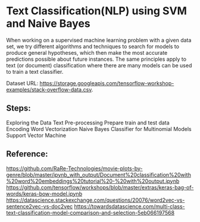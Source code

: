 # Text Classification(NLP) using SVM and Naive Bayes
  When working on a supervised machine learning problem with a given data set, we try different algorithms and techniques to search for models to produce general hypotheses, which then make the most accurate predictions possible about future instances. The same principles apply to text (or document) classification where there are many models can be used to train a text classifier.

  Dataset URL: https://storage.googleapis.com/tensorflow-workshop-examples/stack-overflow-data.csv.

## Steps:
  Exploring the Data
  Text Pre-processing
  Prepare train and test data 
  Encoding
  Word Vectorization 
  Naive Bayes Classifier for Multinomial Models
  Support Vector Machine

## Reference:
  https://github.com/RaRe-Technologies/movie-plots-by-genre/blob/master/ipynb_with_output/Document%20classification%20with%20word%20embeddings%20tutorial%20-%20with%20output.ipynb
  https://github.com/tensorflow/workshops/blob/master/extras/keras-bag-of-words/keras-bow-model.ipynb
  https://datascience.stackexchange.com/questions/20076/word2vec-vs-sentence2vec-vs-doc2vec 
  https://towardsdatascience.com/multi-class-text-classification-model-comparison-and-selection-5eb066197568
